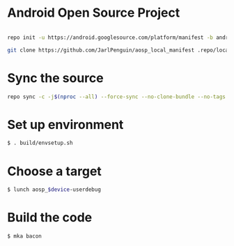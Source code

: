 # Android Open Source Project #

```bash

repo init -u https://android.googlesource.com/platform/manifest -b android-10.0.0_r25

git clone https://github.com/JarlPenguin/aosp_local_manifest .repo/local_manifests -b android-10
```

# Sync the source
```bash
repo sync -c -j$(nproc --all) --force-sync --no-clone-bundle --no-tags
```

# Set up environment
```bash
$ . build/envsetup.sh
```

# Choose a target
```bash
$ lunch aosp_$device-userdebug
```

# Build the code
```bash
$ mka bacon
```
